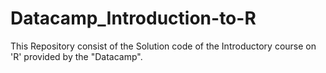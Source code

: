 # Datacamp_Introduction-to-R
This Repository consist of the Solution code of the Introductory course on 'R' provided by the "Datacamp".
